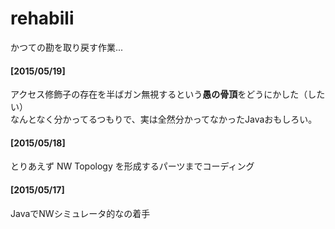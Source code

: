 # rehabili
かつての勘を取り戻す作業...

#### [2015/05/19]  
アクセス修飾子の存在を半ばガン無視するという**愚の骨頂**をどうにかした（したい）  
なんとなく分かってるつもりで、実は全然分かってなかったJavaおもしろい。

#### [2015/05/18]  
とりあえず NW Topology を形成するパーツまでコーディング  

#### [2015/05/17]  
JavaでNWシミュレータ的なの着手

